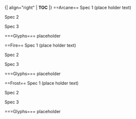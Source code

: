 {| align="right"
  | __TOC__
  |}
==Arcane==
Spec 1 (place holder text)

Spec 2

Spec 3

===Glyphs===
placeholder 



==Fire==
Spec 1 (place holder text)

Spec 2

Spec 3

===Glyphs===
placeholder 



==Frost==
Spec 1 (place holder text)

Spec 2

Spec 3

===Glyphs===
placeholder